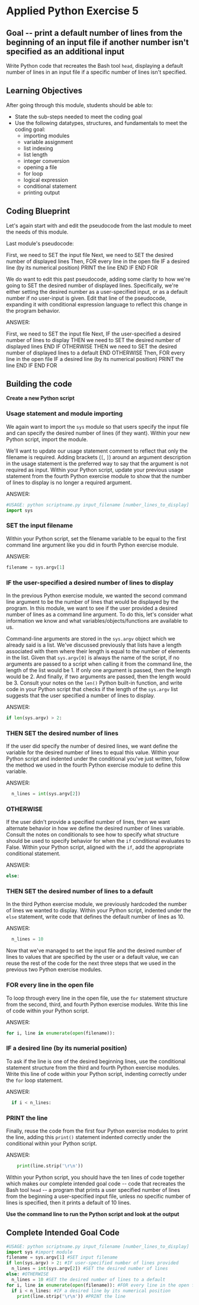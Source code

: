 

# Applied Python Exercise 5

## Goal -- print a default number of lines from the beginning of an input file if another number isn't specified as an additional input

Write Python code that recreates the Bash tool `head`, displaying a default number of lines in an input file if a specific number of lines isn't specified.

## Learning Objectives

After going through this module, students should be able to:

* State the sub-steps needed to meet the coding goal
* Use the following datatypes, structures, and fundamentals to meet the coding goal:
  * importing modules
  * variable assignment
  * list indexing
  * list length
  * integer conversion
  * opening a file
  * for loop
  * logical expression
  * conditional statement
  * printing output
  
## Coding Blueprint

Let's again start with and edit the pseudocode from the last module to meet the needs of this module.

Last module's pseudocode:

First, we need to SET the input file
Next, we need to SET the desired number of displayed lines
Then, FOR every line in the open file
  IF a desired line (by its numerical position)
    PRINT the line
  END IF
END FOR

We do want to edit this past pseudocode, adding some clarity to how we're going to SET the desired number of displayed lines. Specifically, we're either setting the desired number as a user-specified input, or as a default number if no user-input is given. Edit that line of the pseudocode, expanding it with conditional expression language to reflect this change in the program behavior.

ANSWER:

First, we need to SET the input file
Next, IF the user-specified a desired number of lines to display
  THEN we need to SET the desired number of displayed lines
END IF
OTHERWISE 
  THEN we need to SET the desired number of displayed lines to a default
END OTHERWISE
Then, FOR every line in the open file
  IF a desired line (by its numerical position)
    PRINT the line
  END IF
END FOR

## Building the code

**Create a new Python script**

### Usage statement and module importing

We again want to import the `sys` module so that users specify the input file and can specify the desired number of lines (if they want). Within your new Python script, import the module. 

We'll want to update our usage statement comment to reflect that only the filename is required. Adding brackets (`[`, `]`) around an argument description in the usage statement is the preferred way to say that the argument is not required as input. Within your Python script, update your previous usage statement from the fourth Python exercise module to show that the number of lines to display is no longer a required argument.

ANSWER:

```python
#USAGE: python scriptname.py input_filename [number_lines_to_display]
import sys
```

### SET the input filename

Within your Python script, set the filename variable to be equal to the first command line argument like you did in fourth Python exercise module.

ANSWER:

```python
filename = sys.argv[1]
```

### IF the user-specified a desired number of lines to display

In the previous Python exercise module, we wanted the second command line argument to be the number of lines that would be displayed by the program. In this module, we want to see if the user provided a desired number of lines as a command line argument. To do this, let's consider what information we know and what variables/objects/functions are available to us.

Command-line arguments are stored in the `sys.argv` object which we already said is a list. We've discussed previously that lists have a length associated with them where their length is equal to the number of elements in the list. Given that `sys.argv[0]` is always the name of the script, if no arguments are passed to a script when calling it from the command line, the length of the list would be 1. If only one argument is passed, then the length would be 2. And finally, if two arguments are passed, then the length would be 3. Consult your notes on the `len()` Python built-in function, and write code in your Python script that checks if the length of the `sys.argv` list suggests that the user specified a number of lines to display.

ANSWER:

```python
if len(sys.argv) > 2:
```

### THEN SET the desired number of lines

If the user did specify the number of desired lines, we want define the variable for the desired number of lines to equal this value. Within your Python script and indented under the conditional you've just written, follow the method we used in the fourth Python exercise module to define this variable.

ANSWER:

```python
  n_lines = int(sys.argv[2])
```

### OTHERWISE 

If the user didn't provide a specified number of lines, then we want alternate behavior in how we define the desired number of lines variable. Consult the notes on conditionals to see how to specify what structure should be used to specify behavior for when the `if` conditional evaluates to False. Within your Python script, aligned with the `if`, add the appropriate conditional statement.

ANSWER:

```python
else:
```

### THEN SET the desired number of lines to a default

In the third Python exercise module, we previously hardcoded the number of lines we wanted to display. Within your Python script, indented under the `else` statement, write code that defines the default number of lines as 10.

ANSWER:

```python
  n_lines = 10
```

Now that we've managed to set the input file and the desired number of lines to values that are specified by the user or a default value, we can reuse the rest of the code for the next three steps that we used in the previous two Python exercise modules. 

### FOR every line in the open file

To loop through every line in the open file, use the `for` statement structure from the second, third, and fourth Python exercise modules. Write this line of code within your Python script.

ANSWER:

```python
for i, line in enumerate(open(filename)):
```

### IF a desired line (by its numerial position)

To ask if the line is one of the desired beginning lines, use the conditional statement structure from the third and fourth Python exercise modules. Write this line of code within your Python script, indenting correctly under the `for` loop statement.

ANSWER:

```python
  if i < n_lines:
```

### PRINT the line

Finally, reuse the code from the first four Python exercise modules to print the line, adding this `print()` statement indented correctly under the conditional within your Python script.

ANSWER:

```python
    print(line.strip('\r\n'))
```

Within your Python script, you should have the ten lines of code together which makes our complete intended goal code -- code that recreates the Bash tool `head` -- a program that prints a user specified number of lines from the beginning a user-specified input file, unless no specific number of lines is specified, then it prints a default of 10 lines.

**Use the command line to run the Python script and look at the output**
  
## Complete Intended Goal Code

```python
#USAGE: python scriptname.py input_filename [number_lines_to_display]
import sys #import module
filename = sys.argv[1] #SET input filename
if len(sys.argv) > 2: #IF user-specified number of lines provided
  n_lines = int(sys.argv[2]) #SET the desired number of lines
else: #OTHERWISE
  n_lines = 10 #SET the desired number of lines to a default
for i, line in enumerate(open(filename)): #FOR every line in the open file
  if i < n_lines: #IF a desired line by its numerical position
    print(line.strip('\r\n')) #PRINT the line
```
